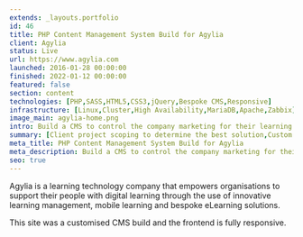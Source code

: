 ```yaml
---
extends: _layouts.portfolio
id: 46
title: PHP Content Management System Build for Agylia
client: Agylia
status: Live
url: https://www.agylia.com
launched: 2016-01-28 00:00:00
finished: 2022-01-12 00:00:00
featured: false
section: content
technologies: [PHP,SASS,HTML5,CSS3,jQuery,Bespoke CMS,Responsive]
infrastructure: [Linux,Cluster,High Availability,MariaDB,Apache,Zabbix]
image_main: agylia-home.png
intro: Build a CMS to control the company marketing for their learning management system
summary: [Client project scoping to determine the best solution,Custom CMS build,Testing]
meta_title: PHP Content Management System Build for Agylia
meta_description: Build a CMS to control the company marketing for their learning management system.
seo: true
---
```


Agylia is a learning technology company that empowers organisations to support their people with digital learning through the use of innovative learning management, mobile learning and bespoke eLearning solutions. 

This site was a customised CMS build and the frontend is fully responsive.
